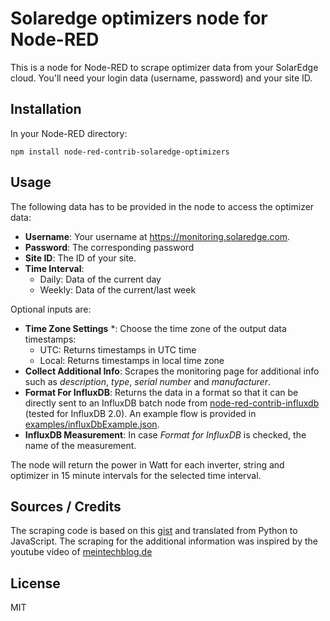 # Solaredge optimizers node for Node-RED

This is a node for Node-RED to scrape optimizer data from your SolarEdge cloud. You'll need your login data (username, password) and your site ID.

## Installation

In your Node-RED directory:

```
npm install node-red-contrib-solaredge-optimizers
```

## Usage

The following data has to be provided in the node to access the optimizer data:
  * **Username**: Your username at https://monitoring.solaredge.com.
  * **Password**: The corresponding password
  * **Site ID**: The ID of your site.
  * **Time Interval**:
    * Daily: Data of the current day
    * Weekly: Data of the current/last week

Optional inputs are:
  * **Time Zone Settings** *: Choose the time zone of the output data timestamps:
    * UTC: Returns timestamps in UTC time
    * Local: Returns timestamps in local time zone
  * **Collect Additional Info**: Scrapes the monitoring page for additional info such as *description*, *type*, *serial number* and *manufacturer*.
  * **Format For InfluxDB**: Returns the data in a format so that it can be directly sent to an InfluxDB batch node from [node-red-contrib-influxdb](https://flows.nodered.org/node/node-red-contrib-influxdb) (tested for InfluxDB 2.0). An example flow is provided in [examples/influxDbExample.json](./examples/influxDbExample.json).
  * **InfluxDB Measurement**: In case *Format for InfluxDB* is checked, the name of the measurement.


The node will return the power in Watt for each inverter, string and optimizer in 15 minute intervals for the selected time interval.


## Sources / Credits

The scraping code is based on this [gist](https://gist.github.com/cooldil/0b2c5ee22befbbfcdefd06c9cf2b7a98) and translated from Python to JavaScript.
The scraping for the additional information was inspired by the youtube video of [meintechblog.de](https://meintechblog.de/2023/09/08/solaredge-pv-leistung-auf-panelebene-selbst-mitloggen-und-per-grafana-visualisieren/)


## License

MIT
